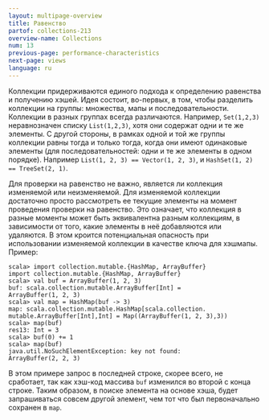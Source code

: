 ```yaml
---
layout: multipage-overview
title: Равенство
partof: collections-213
overview-name: Collections
num: 13
previous-page: performance-characteristics
next-page: views
language: ru
---
```


Коллекции придерживаются единого подхода к определению равенства и получению хэшей. Идея состоит, во-первых, в том, чтобы разделить коллекции на группы: множества, мапы и последовательности. Коллекции в разных группах всегда различаются. Например, `Set(1,2,3)` неравнозначен списку `List(1,2,3)`, хотя они содержат одни и те же элементы. С другой стороны, в рамках одной и той же группы коллекции равны тогда и только тогда, когда они имеют одинаковые элементы (для последовательностей: одни и те же элементы в одном порядке). Например `List(1, 2, 3) == Vector(1, 2, 3)`, и `HashSet(1, 2) == TreeSet(2, 1)`.

Для проверки на равенство не важно, является ли коллекция изменяемой или неизменяемой. Для изменяемой коллекции достаточно просто рассмотреть ее текущие элементы на момент проведения проверки на равенство. Это означает, что коллекция в разные моменты может быть эквивалентна разным коллекциям, в зависимости от того, какие элементы в неё добавляются или удаляются. В этом кроится потенциальная опасность при использовании изменяемой коллекции в качестве ключа для хэшмапы. Пример:

    scala> import collection.mutable.{HashMap, ArrayBuffer}
    import collection.mutable.{HashMap, ArrayBuffer}
    scala> val buf = ArrayBuffer(1, 2, 3)
    buf: scala.collection.mutable.ArrayBuffer[Int] =
    ArrayBuffer(1, 2, 3)
    scala> val map = HashMap(buf -> 3)
    map: scala.collection.mutable.HashMap[scala.collection.
    mutable.ArrayBuffer[Int],Int] = Map((ArrayBuffer(1, 2, 3),3))
    scala> map(buf)
    res13: Int = 3
    scala> buf(0) += 1
    scala> map(buf)
    java.util.NoSuchElementException: key not found:
    ArrayBuffer(2, 2, 3)

В этом примере запрос в последней строке, скорее всего, не сработает, так как хэш-код массива `buf` изменился во второй с конца строке. Таким образом, в поиске элемента на основе хэша, будет запрашиваться совсем другой элемент, чем тот что был первоначально сохранен в `map`.
